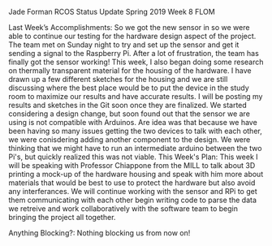 Jade Forman
RCOS Status Update
Spring 2019
Week 8
FLOM

Last Week’s Accomplishments:
So we got the new sensor in so we were able to continue our testing for the hardware design aspect of the project.  The team met on Sunday night to try and set up the sensor and get it sending a signal to the Raspberry Pi.  After a lot of frustration, the team has finally got the sensor working!  This week, I also began doing some research on thermally transparent material for the housing of the hardware. I have drawn up a few different sketches for the housing and we are still discussing where the best place would be to put the device in the study room to maximize our results and have accurate results.  I will be posting my results and sketches in the Git soon once they are finalized. We started considering a design change, but soon found out that the sensor we are using is not compatible with Arduinos.  Are idea was that because we have been having so many issues getting the two devices to talk with each other, we were conisdering adding another component to the design.  We were thinking that we might have to run an intermediate arduino between the two Pi's, but quickly realized this was not viable.
This Week's Plan:
This week I will be speaking with Professor Chiappone from the MILL to talk about 3D printing a mock-up of the hardware housing and speak with him more about materials that would be best to use to protect the hardware but also avoid any interferances.  We will continue working with the sensor and RPi to get them communicating with each other begin writing code to parse the data we retreive and work collaboratively with the software team to begin bringing the project all together. 

Anything Blocking?:
Nothing blocking us from now on!